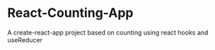 # React-Counting-App

A create-react-app project based on counting using react hooks and useReducer

